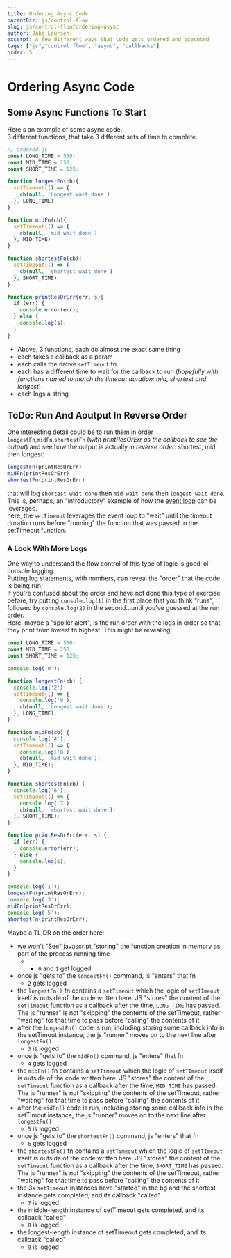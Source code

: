 ```yaml
---
title: Ordering Async Code
parentDir: js/control-flow
slug: js/control-flow/ordering-async
author: Jake Laursen
excerpt: A few different ways that code gets ordered and executed
tags: ["js","control flow", "async", "callbacks"]
order: 5
---
```


# Ordering Async Code

## Some Async Functions To Start
Here's an example of some async code.  
3 different functions, that take 3 different sets of time to complete.  
```js
// ordered.js
const LONG_TIME = 500;
const MID_TIME = 250;
const SHORT_TIME = 125;

function longestFn(cb){
  setTimeout(() => {
    cb(null, `Longest wait done`)
  }, LONG_TIME)
}

function midFn(cb){
  setTimeout(() => {
    cb(null, `mid wait done`)
  }, MID_TIME)
}

function shortestFn(cb){
  setTimeout(() => {
    cb(null, `shortest wait done`)
  }, SHORT_TIME)
}

function printResOrErr(err, s){
  if (err) {
    console.error(err);
  } else { 
    console.log(s);
  }
}

```
- Above, 3 functions, each do almost the exact same thing
- each takes a callback as a param
- each calls the native `setTimeout` fn
- each has a different time to wait for the callback to run (_hopefully with functions named to match the timeout duration: mid, shortest and longest_)
- each logs a string

## ToDo: Run And Aoutput In Reverse Order
One interesting detail could be to run them in order `longestFn`,`midFn`,`shortestFn` (_with printResOrErr as the callback to see the output_) and see how the output is actually in _reverse order_: shortest, mid, then longest:
```js
longestFn(printResOrErr)
midFn(printResOrErr)
shortestFn(printResOrErr)
```
that will log `shortest wait done` then `mid wait done` then `longest wait done`.  
This is, perhaps, an "introductory" example of how the [event loop](/node/event-loop) can be leveraged.  
here, the `setTimeout` leverages the event loop to "wait" until the timeout duration runs before "running" the function that was passed to the setTimeout function.

### A Look With More Logs
One way to understand the flow control of this type of logic is good-ol' console.logging.  
Putting log statements, with numbers, can reveal the "order" that the code is being run.  
If you're confused about the order and have not done this type of exercise before, try putting `console.log(1)` in the first place that you think "runs", followed by `console.log(2)` in the second...until you've guessed at the run order.  
Here, maybe a "spoiler alert", is the run order with the logs in order so that they print from lowest to highest. This might be revealing!  

```js
const LONG_TIME = 500;
const MID_TIME = 250;
const SHORT_TIME = 125;

console.log('0');

function longestFn(cb) {
  console.log('2');
  setTimeout(() => {
    console.log('9');
    cb(null, `Longest wait done`);
  }, LONG_TIME);
}

function midFn(cb) {
  console.log('4');
  setTimeout(() => {
    console.log('8');
    cb(null, `mid wait done`);
  }, MID_TIME);
}

function shortestFn(cb) {
  console.log('6');
  setTimeout(() => {
    console.log('7')
    cb(null, `shortest wait done`);
  }, SHORT_TIME);
}

function printResOrErr(err, s) {
  if (err) {
    console.error(err);
  } else {
    console.log(s);
  }
}

console.log('1');
longestFn(printResOrErr);
console.log('3');
midFn(printResOrErr);
console.log('5');
shortestFn(printResOrErr);
```

Maybe a TL;DR on the order here:
- we won't "See" javascript "storing" the function creation in memory as part of the process running time 
  - - `0` and `1` get logged
- once js "gets to" the `longestFn()` command, js "enters" that fn
  - `2` gets logged
- the `longestFn()` fn contains a `setTimeout` which the logic of `setTImeout` irself is outside of the code written here. JS "stores" the content of the `setTimeout` function as a callback after the time, `LONG_TIME` has passed. The js "runner" is not "skipping" the contents of the setTimeout, rather "waiting" for that time to pass before "calling" the contents of it
- after the `longestFn()` code is run, including storing some callback info in the setTimout instance, the js "runner" moves on to the next line after `longestFn()`  
  - `3` is logged
- once js "gets to" the `midFn()` command, js "enters" that fn
  - `4` gets logged
- the `midFn()` fn contains a `setTimeout` which the logic of `setTImeout` irself is outside of the code written here. JS "stores" the content of the `setTimeout` function as a callback after the time, `MID_TIME` has passed. The js "runner" is not "skipping" the contents of the setTimeout, rather "waiting" for that time to pass before "calling" the contents of it
- after the `midFn()` code is run, including storing some callback info in the setTimout instance, the js "runner" moves on to the next line after `longestFn()`  
  - `5` is logged
- once js "gets to" the `shortestFn()` command, js "enters" that fn
  - `6` gets logged
- the `shortestFn()` fn contains a `setTimeout` which the logic of `setTImeout` irself is outside of the code written here. JS "stores" the content of the `setTimeout` function as a callback after the time, `SHORT_TIME` has passed. The js "runner" is not "skipping" the contents of the setTimeout, rather "waiting" for that time to pass before "calling" the contents of it
- the 3x `setTimeout` instances have "started" in the bg and the shortest instance gets completed, and its callback "called"
  - `7` is logged
- the middle-length instance of setTimeout gets completed, and its callback "called"
  - `8` is logged
- the longest-length instance of setTimeout gets completed, and its callback "called"
  - `9` is logged